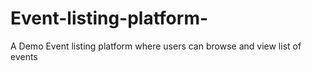 # Event-listing-platform-
A Demo Event listing platform where users can browse and view list of events 

